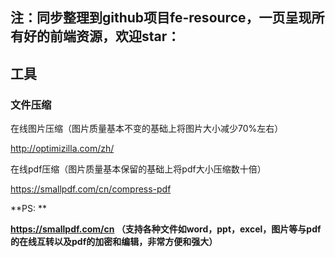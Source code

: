 ## 注：同步整理到github项目fe-resource，一页呈现所有好的前端资源，欢迎star：



## 工具

### 文件压缩

在线图片压缩（图片质量基本不变的基础上将图片大小减少70%左右）

http://optimizilla.com/zh/

在线pdf压缩（图片质量基本保留的基础上将pdf大小压缩数十倍）

https://smallpdf.com/cn/compress-pdf

**PS: **

**https://smallpdf.com/cn （支持各种文件如word，ppt，excel，图片等与pdf的在线互转以及pdf的加密和编辑，非常方便和强大）**

